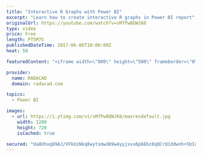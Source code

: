 ```yaml
---
title: "Interactive R Graphs with Power BI"
excerpt: "Learn how to create interactive R graphs in Power BI report"
originalUrl: https://youtube.com/watch?v=sM7Pw8QWJ68
type: video
price: Free
length: PT5M7S
publishedDateTime: 2017-06-06T10:06:00Z
heat: 50

featuredContent: "<iframe width=\"800\" height=\"500\" frameborder=\"0\" src=\"https://www.youtube.com/embed/sM7Pw8QWJ68\" allow=\"accelerometer; autoplay; encrypted-media; gyroscope; picture-in-picture\" allowfullscreen></iframe>"

provider:
  name: RADACAD
  domain: radacad.com

topics:
  - Power BI

images:
  - url: https://i.ytimg.com/vi/sM7Pw8QWJ68/maxresdefault.jpg
    width: 1280
    height: 720
    isCached: true

secured: "Ua8Uhxq89AJ/VFkUiNkq8wytsmwd89w4yyjxvu6p6Ebc0qQCrQ1ddwnh+SbIqnNlQr69jGyk54okb55KqvtDZQ9loOS6bSPgDpDB8xBvrxCrlAOBpm47/F+2ziKvgAmUZbv2Ve6tNhFDlAJ5yS7Agb7lI8L6ow1T1cuj+70wv1KiY8Fem0VAggm9UV9GHT13yaCMH+5pVJQhpz90Sj7eiDWforoCQBW5iBoWXE7vd8PdixrgO/5ZDkKdVlQgDC1LLhAKAsZ2DloUvgMpTUPC+6mTnRCyPY12Vg0FxIcFNNJQzOpjrKuGeVouWtDpFsgi2CRs0JfI4naJiNLzu4WOlgKSJC13eYOLYwsGjcZ6Lp5oIN/Vmh8lE1JipchZVpefo4JLT7lZom8cSX3ZFumlHlxDMwgxyI4eQowp9NxMHHg=;WaWL4pkvznf91p6m29EmDA=="
---
```


